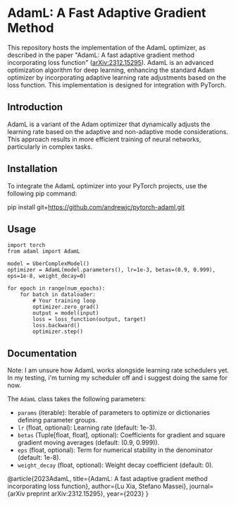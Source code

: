 # AdamL: A Fast Adaptive Gradient Method

This repository hosts the implementation of the AdamL optimizer, as described in the paper "AdamL: A fast adaptive gradient method incorporating loss function" ([arXiv:2312.15295](https://arxiv.org/abs/2312.15295)). AdamL is an advanced optimization algorithm for deep learning, enhancing the standard Adam optimizer by incorporating adaptive learning rate adjustments based on the loss function. This implementation is designed for integration with PyTorch.

## Introduction

AdamL is a variant of the Adam optimizer that dynamically adjusts the learning rate based on the adaptive and non-adaptive mode considerations. This approach results in more efficient training of neural networks, particularly in complex tasks. 

## Installation

To integrate the AdamL optimizer into your PyTorch projects, use the following pip command:

pip install git+https://github.com/andrewjc/pytorch-adaml.git

## Usage

    import torch
    from adaml import AdamL

    model = UberComplexModel()
    optimizer = AdamL(model.parameters(), lr=1e-3, betas=(0.9, 0.999), eps=1e-8, weight_decay=0)

    for epoch in range(num_epochs):
        for batch in dataloader:
            # Your training loop
            optimizer.zero_grad()
            output = model(input)
            loss = loss_function(output, target)
            loss.backward()
            optimizer.step()

## Documentation

Note: I am unsure how AdamL works alongside learning rate schedulers yet. In my testing, i'm turning my scheduler off and i suggest doing the same for now.

The `AdamL` class takes the following parameters:

- `params` (iterable): Iterable of parameters to optimize or dictionaries defining parameter groups.
- `lr` (float, optional): Learning rate (default: 1e-3).
- `betas` (Tuple[float, float], optional): Coefficients for gradient and square gradient moving averages (default: (0.9, 0.999)).
- `eps` (float, optional): Term for numerical stability in the denominator (default: 1e-8).
- `weight_decay` (float, optional): Weight decay coefficient (default: 0).

@article{2023AdamL,
title={AdamL: A fast adaptive gradient method incorporating loss function},
author={Lu Xia, Stefano Massei},
journal={arXiv preprint arXiv:2312.15295},
year={2023}
}